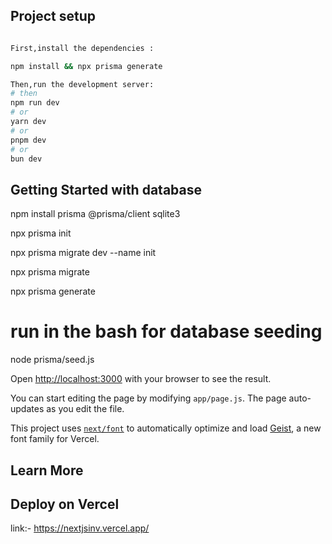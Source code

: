 
## Project setup 



```bash

First,install the dependencies :

npm install && npx prisma generate

Then,run the development server:
# then
npm run dev
# or
yarn dev
# or
pnpm dev
# or
bun dev
```


## Getting Started with database

npm install prisma @prisma/client sqlite3

npx prisma init

npx prisma migrate dev --name init

npx prisma migrate

npx prisma generate
# run in the bash for database seeding
node prisma/seed.js






Open [http://localhost:3000](http://localhost:3000) with your browser to see the result.

You can start editing the page by modifying `app/page.js`. The page auto-updates as you edit the file.

This project uses [`next/font`](https://nextjs.org/docs/app/building-your-application/optimizing/fonts) to automatically optimize and load [Geist](https://vercel.com/font), a new font family for Vercel.

## Learn More


## Deploy on Vercel

link:- https://nextjsinv.vercel.app/

